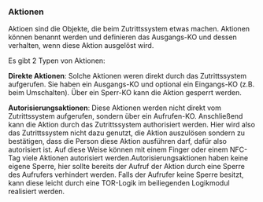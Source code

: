 ﻿### Aktionen

Aktioen sind die Objekte, die beim Zutrittssystem etwas machen. Aktionen können benannt werden und definieren das Ausgangs-KO und dessen verhalten, wenn diese Aktion ausgelöst wird.

Es gibt 2 Typen von Aktionen:

**Direkte Aktionen**: Solche Aktionen weren direkt durch das Zutrittssystem aufgerufen. Sie haben ein Ausgangs-KO und optional ein Eingangs-KO (z.B. beim Umschalten). Über ein Sperr-KO kann die Aktion gesperrt werden.

**Autorisierungsaktionen**: Diese Aktionen werden nicht direkt vom Zutrittssystem aufgerufen, sondern über ein Aufrufen-KO. Anschließend kann die Aktion durch das Zutrittssystem authorisiert werden. Hier wird also das Zutrittssystem nicht dazu genutzt, die Aktion auszulösen sondern zu bestätigen, dass die Person diese Aktion ausführen darf, dafür also autorisiert ist. Auf diese Weise können mit einem Finger oder einem NFC-Tag viele Aktionen autorisiert werden.Autorisierungsaktionen haben keine eigene Sperre, hier sollte bereits der Aufruf der Aktion durch eine Sperre des Aufrufers verhindert werden. Falls der Aufrufer keine Sperre besitzt, kann diese leicht durch eine TOR-Logik im beiliegenden Logikmodul realisiert werden.

